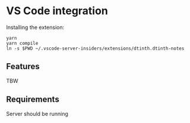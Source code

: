# VS Code integration

Installing the extension:

```
yarn
yarn compile
ln -s $PWD ~/.vscode-server-insiders/extensions/dtinth.dtinth-notes
```

## Features

TBW

## Requirements

Server should be running
